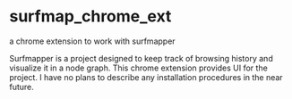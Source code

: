 # surfmap_chrome_ext
a chrome extension to work with surfmapper

Surfmapper is a project designed to keep track of browsing history and visualize it in a node graph.
This chrome extension provides UI for the project.
I have no plans to describe any installation procedures in the near future. 
